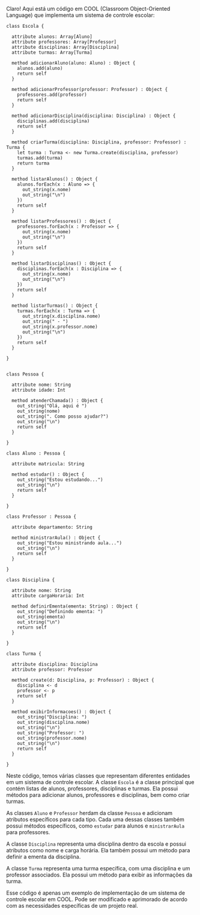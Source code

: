 Claro! Aqui está um código em COOL (Classroom Object-Oriented Language) que implementa um sistema de controle escolar:

```cool
class Escola {

  attribute alunos: Array[Aluno]
  attribute professores: Array[Professor]
  attribute disciplinas: Array[Disciplina]
  attribute turmas: Array[Turma]

  method adicionarAluno(aluno: Aluno) : Object {
    alunos.add(aluno)
    return self
  }

  method adicionarProfessor(professor: Professor) : Object {
    professores.add(professor)
    return self
  }

  method adicionarDisciplina(disciplina: Disciplina) : Object {
    disciplinas.add(disciplina)
    return self
  }

  method criarTurma(disciplina: Disciplina, professor: Professor) : Turma {
    let turma : Turma <- new Turma.create(disciplina, professor)
    turmas.add(turma)
    return turma
  }

  method listarAlunos() : Object {
    alunos.forEach(x : Aluno => {
      out_string(x.nome)
      out_string("\n")
    })
    return self
  }

  method listarProfessores() : Object {
    professores.forEach(x : Professor => {
      out_string(x.nome)
      out_string("\n")
    })
    return self
  }

  method listarDisciplinas() : Object {
    disciplinas.forEach(x : Disciplina => {
      out_string(x.nome)
      out_string("\n")
    })
    return self
  }

  method listarTurmas() : Object {
    turmas.forEach(x : Turma => {
      out_string(x.disciplina.nome)
      out_string(" - ")
      out_string(x.professor.nome)
      out_string("\n")
    })
    return self
  }

}


class Pessoa {

  attribute nome: String
  attribute idade: Int

  method atenderChamada() : Object {
    out_string("Olá, aqui é ")
    out_string(nome)
    out_string(". Como posso ajudar?")
    out_string("\n")
    return self
  }

}

class Aluno : Pessoa {

  attribute matricula: String

  method estudar() : Object {
    out_string("Estou estudando...")
    out_string("\n")
    return self
  }

}

class Professor : Pessoa {

  attribute departamento: String

  method ministrarAula() : Object {
    out_string("Estou ministrando aula...")
    out_string("\n")
    return self
  }

}

class Disciplina {

  attribute nome: String
  attribute cargaHoraria: Int

  method definirEmenta(ementa: String) : Object {
    out_string("Definindo ementa: ")
    out_string(ementa)
    out_string("\n")
    return self
  }

}

class Turma {

  attribute disciplina: Disciplina
  attribute professor: Professor

  method create(d: Disciplina, p: Professor) : Object {
    disciplina <- d
    professor <- p
    return self
  }

  method exibirInformacoes() : Object {
    out_string("Disciplina: ")
    out_string(disciplina.nome)
    out_string("\n")
    out_string("Professor: ")
    out_string(professor.nome)
    out_string("\n")
    return self
  }

}
```

Neste código, temos várias classes que representam diferentes entidades em um sistema de controle escolar. A classe `Escola` é a classe principal que contém listas de alunos, professores, disciplinas e turmas. Ela possui métodos para adicionar alunos, professores e disciplinas, bem como criar turmas.

As classes `Aluno` e `Professor` herdam da classe `Pessoa` e adicionam atributos específicos para cada tipo. Cada uma dessas classes também possui métodos específicos, como `estudar` para alunos e `ministrarAula` para professores.

A classe `Disciplina` representa uma disciplina dentro da escola e possui atributos como nome e carga horária. Ela também possui um método para definir a ementa da disciplina.

A classe `Turma` representa uma turma específica, com uma disciplina e um professor associados. Ela possui um método para exibir as informações da turma.

Esse código é apenas um exemplo de implementação de um sistema de controle escolar em COOL. Pode ser modificado e aprimorado de acordo com as necessidades específicas de um projeto real.